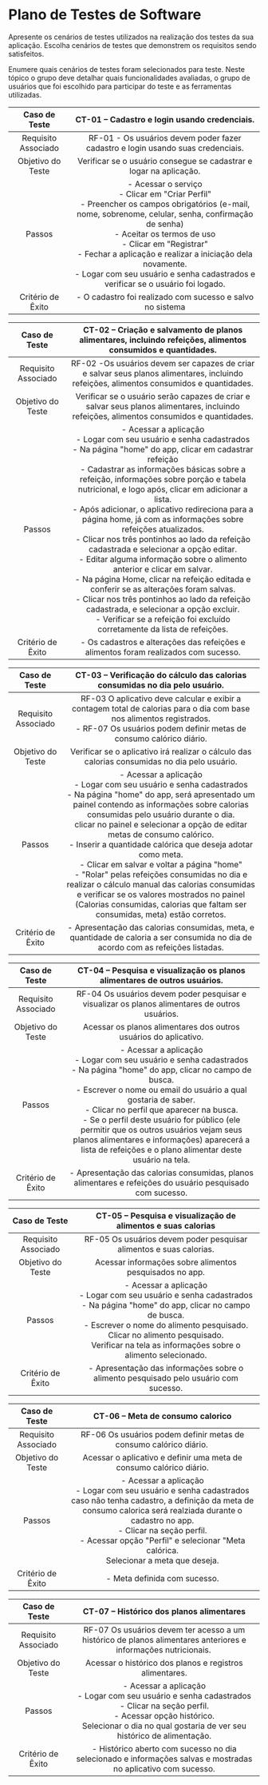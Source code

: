 # Plano de Testes de Software

Apresente os cenários de testes utilizados na realização dos testes da sua aplicação. Escolha cenários de testes que demonstrem os requisitos sendo satisfeitos.

Enumere quais cenários de testes foram selecionados para teste. Neste tópico o grupo deve detalhar quais funcionalidades avaliadas, o grupo de usuários que foi escolhido para participar do teste e as ferramentas utilizadas.


 
| **Caso de Teste** 	| **CT-01 – Cadastro e login usando credenciais.** 	|
|:---:	|:---:	|
|	Requisito Associado 	| RF-01 - Os usuários devem poder fazer cadastro e login usando suas credenciais. |
| Objetivo do Teste 	| Verificar se o usuário consegue se cadastrar e logar na aplicação. |
| Passos 	| - Acessar o serviço <br> - Clicar em "Criar Perfil" <br> - Preencher os campos obrigatórios (e-mail, nome, sobrenome, celular, senha, confirmação de senha) <br> - Aceitar os termos de uso <br> - Clicar em "Registrar" <br> - Fechar a aplicação e realizar a iniciação dela novamente. <br> - Logar com seu usuário e senha cadastrados e verificar se o usuário foi logado.|
|Critério de Êxito | - O cadastro foi realizado com sucesso e salvo no sistema |


| **Caso de Teste** 	| **CT-02 – Criação e salvamento de planos alimentares, incluindo refeições, alimentos consumidos e quantidades.**	|
|:---:	|:---:	|
|Requisito Associado | RF-02	-Os usuários devem ser capazes de criar e salvar seus planos alimentares, incluindo refeições, alimentos consumidos e quantidades. |
| Objetivo do Teste 	| Verificar se o usuário serão capazes de criar e salvar seus planos alimentares, incluindo refeições, alimentos consumidos e quantidades. |
| Passos 	| - Acessar a aplicação <br> - Logar com seu usuário e senha cadastrados <br> - Na página "home" do app, clicar em cadastrar refeição  <br> - Cadastrar as informações básicas sobre a refeição, informações sobre porção e tabela nutricional, e logo após, clicar em adicionar a lista. <br> - Após adicionar, o aplicativo redireciona para a página home, já com as informações sobre refeições atualizados. <br> - Clicar nos três pontinhos ao lado da refeição cadastrada e selecionar a opção editar. <br> - Editar alguma informação sobre o alimento anterior e clicar em salvar. <br> - Na página Home, clicar na refeição editada e conferir se as alterações foram salvas. <br> - Clicar nos três pontinhos ao lado da refeição cadastrada, e selecionar a opção excluir. <br> - Verificar se a refeição foi excluído corretamente da lista de refeições. |
|Critério de Êxito | - Os cadastros e alterações das refeições e alimentos foram realizados com sucesso. |


| **Caso de Teste** 	| **CT-03 – Verificação do cálculo das calorias consumidas no dia pelo usuário.**	|
|:---:	|:---:	|
|Requisito Associado | RF-03	O aplicativo deve calcular e exibir a contagem total de calorias para o dia com base nos alimentos registrados. <br> - RF-07	Os usuários podem definir metas de consumo calórico diário.|
| Objetivo do Teste 	| Verificar se o aplicativo irá realizar o cálculo das calorias consumidas no dia pelo usuário. |
| Passos 	| - Acessar a aplicação <br> - Logar com seu usuário e senha cadastrados <br> - Na página "home" do app, será apresentado um painel contendo as informações sobre calorias consumidas pelo usuário durante o dia. <br> clicar no painel e selecionar a opção de editar metas de consumo calórico. <br> - Inserir a quantidade calórica que deseja adotar como meta. <br> - Clicar em salvar e voltar a página "home" <br> - "Rolar" pelas refeições consumidas no dia e realizar o cálculo manual das calorias consumidas e verificar se os valores mostrados no painel (Calorias consumidas, calorias que faltam ser consumidas, meta) estão corretos. |
|Critério de Êxito | - Apresentação das calorias consumidas, meta, e quantidade de caloria a ser consumida no dia de acordo com as refeições listadas. |



| **Caso de Teste** 	| **CT-04 – Pesquisa e visualização os planos alimentares de outros usuários.**	|
|:---:	|:---:	|
|Requisito Associado | RF-04	Os usuários devem poder pesquisar e visualizar os planos alimentares de outros usuários. |
| Objetivo do Teste 	| Acessar os planos alimentares dos outros usuários do aplicativo. |
| Passos 	| - Acessar a aplicação <br> - Logar com seu usuário e senha cadastrados <br> - Na página "home" do app, clicar no campo de busca. <br> - Escrever o nome ou email do usuário a qual gostaria de saber. <br> - Clicar no perfil que aparecer na busca. <br> - Se o perfil deste usuário for público (ele permitir que os outros usuários vejam seus planos alimentares e informações) aparecerá a lista de refeições e o plano alimentar deste usuário na tela. | 
|Critério de Êxito | - Apresentação das calorias consumidas, planos alimentares e refeições do usuário pesquisado com sucesso. |


| **Caso de Teste** 	| **CT-05 – Pesquisa e visualização de alimentos e suas calorias**	|
|:---:	|:---:	|
|Requisito Associado | RF-05	Os usuários devem poder pesquisar alimentos e suas calorias. |
| Objetivo do Teste 	| Acessar informações sobre alimentos pesquisados no app. |
| Passos 	| - Acessar a aplicação <br> - Logar com seu usuário e senha cadastrados <br> - Na página "home" do app, clicar no campo de busca. <br> - Escrever o nome do alimento pesquisado. <br> Clicar no alimento pesquisado. <br> Verificar na tela as informações sobre o alimento selecionado. |
|Critério de Êxito | - Apresentação das informações sobre o alimento pesquisado pelo usuário com sucesso. |


| **Caso de Teste** 	| **CT-06 – Meta de consumo calorico**	|
|:---:	|:---:	|
|Requisito Associado | RF-06		Os usuários podem definir metas de consumo calórico diário. |
| Objetivo do Teste 	| Acessar o aplicativo e definir uma meta de consumo  calórico diário. |
| Passos 	| - Acessar a aplicação <br> - Logar com seu usuário e senha cadastrados caso não tenha cadastro, a definição da meta de consumo calorica será realziada durante o cadastro no app. <br> - Clicar na seção perfil. <br> - Acessar opção "Perfil" e selecionar "Meta  calórica. <br> Selecionar a meta que deseja.|
|Critério de Êxito | - Meta definida com sucesso.|

| **Caso de Teste** 	| **CT-07 – Histórico dos planos alimentares**	|
|:---:	|:---:	|
|Requisito Associado | RF-07	Os usuários devem ter acesso a um histórico de planos alimentares anteriores e informações nutricionais. |
| Objetivo do Teste 	| Acessar o histórico dos planos e registros alimentares. |
| Passos 	| - Acessar a aplicação <br> - Logar com seu usuário e senha cadastrados <br> - Clicar na seção perfil. <br> - Acessar opção histórico. <br> Selecionar o dia no qual gostaria de ver seu histórico de alimentação.|
|Critério de Êxito | - Histórico aberto com sucesso no dia selecionado e informações salvas e mostradas no aplicativo com sucesso.|





